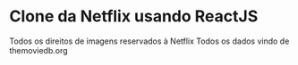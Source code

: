 # Clone da Netflix usando ReactJS

Todos os direitos de imagens reservados à Netflix
Todos os dados vindo de themoviedb.org